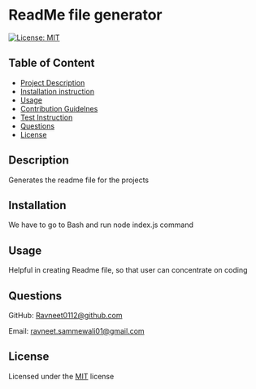 
# ReadMe file generator

[![License: MIT](https://img.shields.io/badge/License-MIT-yellow.svg)](https://opensource.org/licenses/MIT)

## Table of Content
- [Project Description](#Description)
- [Installation instruction](#Installation)
- [Usage](#Usage)
- [Contribution Guidelnes](#Contribution)
- [Test Instruction](#Instruction)
- [Questions](#Questions)
- [License](#License)

## Description
Generates the readme file for the projects

## Installation
We have to go to Bash and run node index.js command
    
## Usage
Helpful in creating Readme file, so that user can concentrate on coding
    

## Questions

GitHub: Ravneet0112@github.com

Email: ravneet.sammewali01@gmail.com

## License
Licensed under the [MIT](https://choosealicense.com/licenses/mit/) license
    
